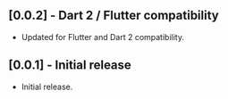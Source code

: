 ## [0.0.2] - Dart 2 / Flutter compatibility

* Updated for Flutter and Dart 2 compatibility.

## [0.0.1] - Initial release

* Initial release.
